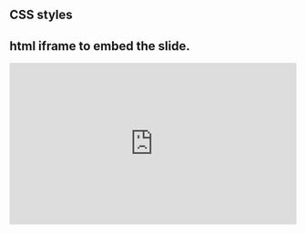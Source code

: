 ## CSS styles
<style>
.resp-container {
    position: relative;
    overflow: hidden;
    padding-top: 56.25%;
}

.testiframe {
    position: absolute;
    top: 0;
    left: 0;
    width: 100%;
    height: 100%;
    border: 0;
}
</style>


## html iframe to embed the slide.

<div class="resp-container">
    <iframe class="testiframe" src="https://jmbarbone.github.io/psy609/fdsp_presentation.html">
      Fallback text here for unsupporting browsers, of which there are scant few.
    </iframe>
</div>
